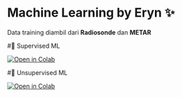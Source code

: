 # Machine Learning by **Eryn** ✨

Data training diambil dari **Radiosonde** dan **METAR**  


#🔹 Supervised ML  

[![Open in Colab](https://colab.research.google.com/assets/colab-badge.svg)](https://colab.research.google.com/drive/1SVBlOPuq4c-cY1_T9VfAGG1WRK4fGsSI?usp=sharing)


#🔹 Unsupervised ML  

[![Open in Colab](https://colab.research.google.com/assets/colab-badge.svg)](https://colab.research.google.com/drive/1SlbmPQ6ynUZ8obUH7xI5qWwlSNNpKXXC?usp=sharing)
